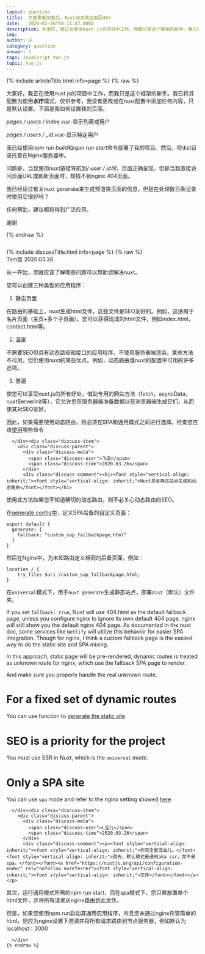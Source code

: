 ```yaml
---
layout: question
title:  页面重新加载后，Nuxt动态路由返回404
date:   2020-03-26T08:11:47.000Z
description: 大家好，我正在使用nuxt js的项目中工作，而我只是这个框架的新手。我已将其配置为使用水疗模式，仅供参考，我没有更改或在nuxt配置中添加任何内容，只是...
img: 
author: 乐
category: question
answer: 3
tags: JavaScript Vue.js
topic: Vue.js
---
```

<div class="article-root">
  <div class="article">
    {% include articleTitle.html info=page %}
    {% raw %}
    <div class="article-content"><p><font style="vertical-align: inherit;"><font style="vertical-align: inherit;">大家好，我正在使用nuxt js的项目中工作，而我只是这个框架的新手。</font><font style="vertical-align: inherit;">我已将其配置为使用</font></font><strong><font style="vertical-align: inherit;"><font style="vertical-align: inherit;">水疗</font></font></strong><font style="vertical-align: inherit;"><font style="vertical-align: inherit;">模式，仅供参考，我没有更改或在nuxt配置中添加任何内容，只是默认设置。</font><font style="vertical-align: inherit;">下面是我如何设置我的页面。</font></font></p>

<p><em><font style="vertical-align: inherit;"><font style="vertical-align: inherit;">pages / users / index.vue-</font></font></em><font style="vertical-align: inherit;"><font style="vertical-align: inherit;">显示列表或用户</font></font></p>

<p><em><font style="vertical-align: inherit;"><font style="vertical-align: inherit;">pages / users / _id.vue-</font></font></em><font style="vertical-align: inherit;"><font style="vertical-align: inherit;">显示特定用户</font></font></p>

<p><font style="vertical-align: inherit;"><font style="vertical-align: inherit;">我已经使用</font></font><em><font style="vertical-align: inherit;"><font style="vertical-align: inherit;">npm run build</font></font></em><font style="vertical-align: inherit;"><font style="vertical-align: inherit;">和</font></font><em><font style="vertical-align: inherit;"><font style="vertical-align: inherit;">npm run start</font></font></em><font style="vertical-align: inherit;"><font style="vertical-align: inherit;">命令</font><font style="vertical-align: inherit;">部署了我的项目</font><font style="vertical-align: inherit;">。</font><font style="vertical-align: inherit;">然后，将dist目录托管在Nginx服务器中。</font></font></p>

<p><font style="vertical-align: inherit;"><font style="vertical-align: inherit;">问题是，当我</font><font style="vertical-align: inherit;">使用nuxt链接</font><font style="vertical-align: inherit;">导航到</font></font><em><font style="vertical-align: inherit;"><font style="vertical-align: inherit;">/ user / id时</font></font></em><font style="vertical-align: inherit;"><font style="vertical-align: inherit;">，页面正确呈现，但是当我直接访问页面URL或刷新页面时，却找不到nginx 404页面。</font></font></p>

<p><font style="vertical-align: inherit;"><font style="vertical-align: inherit;">我已经读过有关nuxt generate来生成预渲染页面的信息，但是在处理数百条记录时使用它很好吗？ </font></font></p>

<p><font style="vertical-align: inherit;"><font style="vertical-align: inherit;">任何帮助，建议都将得到广泛应用。</font></font></p>

<p><font style="vertical-align: inherit;"><font style="vertical-align: inherit;">谢谢</font></font></p></div>
    {% endraw %}
  </div>
  <p style="height: 0;width:0;overflow: hidden;"> 第3756篇《页面重新加载后，Nuxt动态路由返回404》来自Winter(https://github.com/aiyld/aiyld.github.io)的站点</p>
  <div class="discuss-wrapper">
    {% include discussTitle.html info=page %}
    {% raw %}
    <div class="discuss-item">
        <div class="discuss-parent">
          <div class="discuss-meta">
            <span class="discuss-user">Tom凯</span>
            <span class="discuss-time">2020.03.26</span>
          </div>
          <div class="discuss-comment"><p><font style="vertical-align: inherit;"><font style="vertical-align: inherit;">从一开始，您就应该了解哪些问题可以帮助您解决nuxt。</font></font></p>

<p><font style="vertical-align: inherit;"><font style="vertical-align: inherit;">您可以创建三种类型的应用程序：</font></font></p>

<ol>
<li><font style="vertical-align: inherit;"><font style="vertical-align: inherit;">静态页面</font></font></li>
</ol>

<p><font style="vertical-align: inherit;"><font style="vertical-align: inherit;">在路由的基础上，nuxt生成html文件，这些文件是SEO友好的。</font><font style="vertical-align: inherit;">例如，这适用于名片页面（主页+多个子页面）。</font><font style="vertical-align: inherit;">您可以获得现成的html文件，例如index.html，contact.html等。</font></font></p>

<ol start="2">
<li><font style="vertical-align: inherit;"><font style="vertical-align: inherit;">温泉</font></font></li>
</ol>

<p><font style="vertical-align: inherit;"><font style="vertical-align: inherit;">不需要SEO但具有动态路径和接口的应用程序。</font><font style="vertical-align: inherit;">不使用服务器端渲染。</font><font style="vertical-align: inherit;">某些方法不可用，但仍使用nuxt的某些优点。</font><font style="vertical-align: inherit;">例如，动态路由或nuxt的配置中可用的许多选项。</font></font></p>

<ol start="3">
<li><font style="vertical-align: inherit;"><font style="vertical-align: inherit;">普遍</font></font></li>
</ol>

<p><font style="vertical-align: inherit;"><font style="vertical-align: inherit;">使您可以享受nuxt.js的所有好处。</font><font style="vertical-align: inherit;">借助专用的网站方法（fetch，asyncData，nuxtServerInit等），它允许您在服务器端准备数据以在浏览器端生成它们，从而使其对SEO友好。</font></font></p>

<p><font style="vertical-align: inherit;"><font style="vertical-align: inherit;">因此，如果需要使用动态路由，则必须在SPA和通用模式之间进行选择。</font><font style="vertical-align: inherit;">检查您应该</font><a href="https://nuxtjs.org/guide/commands/" rel="noreferrer"><font style="vertical-align: inherit;">使用</font></a><font style="vertical-align: inherit;">哪些命令</font></font><a href="https://nuxtjs.org/guide/commands/" rel="noreferrer"><font style="vertical-align: inherit;"></font></a> </p></div>
        </div>
        
      </div><div class="discuss-item">
        <div class="discuss-parent">
          <div class="discuss-meta">
            <span class="discuss-user">飞云</span>
            <span class="discuss-time">2020.03.26</span>
          </div>
          <div class="discuss-comment"><h1><font style="vertical-align: inherit;"><font style="vertical-align: inherit;">Nuxt具有静态站点生成和动态路由</font></font></h1>

<p><font style="vertical-align: inherit;"><font style="vertical-align: inherit;">使用此方法如果您不知道确切的动态路由，则不必关心动态路由的SEO。</font></font></p>

<p><font style="vertical-align: inherit;"><font style="vertical-align: inherit;">在</font></font><a href="https://nuxtjs.org/api/configuration-generate/" rel="nofollow noreferrer"><font style="vertical-align: inherit;"><font style="vertical-align: inherit;">generate config中</font></font></a><font style="vertical-align: inherit;"><font style="vertical-align: inherit;">，定义SPA后备的自定义页面：</font></font></p>

<pre><code>export default {<font></font>
  generate: {<font></font>
    fallback: "custom_sap_fallbackpage.html"<font></font>
  }<font></font>
}<font></font>
</code></pre>

<p><font style="vertical-align: inherit;"><font style="vertical-align: inherit;">然后在Nginx中，为未知路由定义相同的后备页面，例如：</font></font></p>

<pre><code>location / {<font></font>
    try_files $uri /custom_sap_fallbackpage.html;<font></font>
}<font></font>
</code></pre>

<p><font style="vertical-align: inherit;"><font style="vertical-align: inherit;">在</font></font><code>universal</code><font style="vertical-align: inherit;"><font style="vertical-align: inherit;">模式下，用于</font></font><code>nuxt generate</code><font style="vertical-align: inherit;"><font style="vertical-align: inherit;">生成静态站点，部署</font></font><code>dist</code><font style="vertical-align: inherit;"><font style="vertical-align: inherit;">（默认）文件夹。</font></font></p>

<p>If you set <code>fallback: true</code>, Nuxt will use 404.html as the default fallback page, unless you configure nginx to ignore its own default 404 page, nginx will still show you the default nginx 404 page. As documented in the nuxt doc, some services like <code>Netlify</code> will utilize this behavior for easier SPA integration. Though for nginx, I think a custom fallback page is the easiest way to do the static site and SPA mixing.</p>

<p>In this approach, static page will be pre-rendered, dynamic routes is treated as unknown route for nginx, which use the fallback SPA page to render.</p>

<p>And make sure you properly handle the real unknown route.</p>

<h1>For a fixed set of dynamic routes</h1>

<p>You can use function to <a href="https://vueschool.io/lessons/how-to-deploy-nuxtjs-to-netlify?friend=nuxt" rel="nofollow noreferrer">generate the static site</a></p>

<h1>SEO is a priority for the project</h1>

<p>You must use SSR in Nuxt, which is the <code>universal</code> mode.</p>

<h1>Only a SPA site</h1>

<p>You can use <code>spa</code> mode and refer to the nginx setting showed <a href="https://router.vuejs.org/guide/essentials/history-mode.html#example-server-configurations" rel="nofollow noreferrer">here</a></p></div>
        </div>
        
      </div><div class="discuss-item">
        <div class="discuss-parent">
          <div class="discuss-meta">
            <span class="discuss-user">L宝儿</span>
            <span class="discuss-time">2020.03.26</span>
          </div>
          <div class="discuss-comment"><p><font style="vertical-align: inherit;"><font style="vertical-align: inherit;">你完全是混血儿。</font><font style="vertical-align: inherit;">首先，默认模式是通用aka ssr，而不是spa。</font></font><a href="https://nuxtjs.org/api/configuration-mode/" rel="nofollow noreferrer"><font style="vertical-align: inherit;"><font style="vertical-align: inherit;">文件</font></font></a> </p>

<p><font style="vertical-align: inherit;"><font style="vertical-align: inherit;">其次，运行通用模式所需的npm run start，而在spa模式下，您只需放置单个html文件，并将所有请求从nginx路由到此文件。</font></font></p>

<p><font style="vertical-align: inherit;"><font style="vertical-align: inherit;">但是，如果您使用npm run启动其通用应用程序，并且您未通过nginx托管简单的html，则应为nginx设置下游源并将所有请求路由到节点服务器，例如默认为localhost：3000</font></font></p></div>
        </div>
        
      </div>
    {% endraw %}
  </div>
<div>
